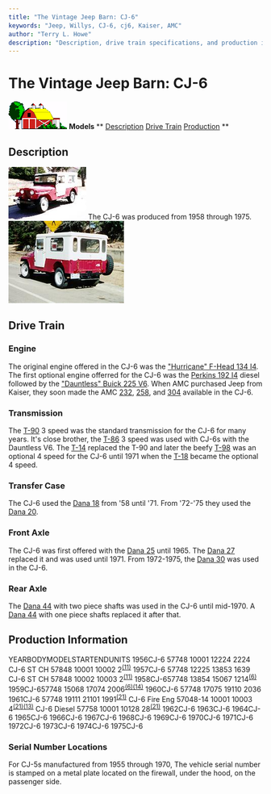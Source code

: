 ```yaml
---
title: "The Vintage Jeep Barn: CJ-6"
keywords: "Jeep, Willys, CJ-6, cj6, Kaiser, AMC"
author: "Terry L. Howe"
description: "Description, drive train specifications, and production information for the Jeep CJ-6"
---
```


# The Vintage Jeep Barn: CJ-6
![barn](/images/barn.gif)
**Models**
**
[Description](#Description)
[Drive Train](#Drive)
[Production](#Production)
**
## Description
[![CJ-6 front side](/images/cj6f_.jpg)](/images/cj6f.jpg)
The CJ-6 was produced from 1958 through 1975.
[![CJ-6 back side](/images/cj6b.jpg)](/images/cj6b.jpg)
## Drive Train
### Engine
The original engine offered in the CJ-6 was the
["Hurricane" F-Head 134 I4](/engine/hurricane134.html).
The first optional engine offerred for the CJ-6 was the
[Perkins 192 I4](/engine/perkins192.html)
diesel followed by the
["Dauntless" Buick 225 V6](/engine/dauntless225.html).
When AMC purchased Jeep from Kaiser, they soon made the AMC
[232](/engine/amc232.html),
[258](/engine/amc258.html), and
[304](/engine/amc304.html) available in the CJ-6.
### Transmission
The [T-90](/trans/t90.html) 3 speed was the standard
transmission for the CJ-6 for many years.  It's close brother,
the [T-86](/trans/t86.html) 3 speed was used with CJ-6s
with the Dauntless V6.  The [T-14](/trans/t14.html)
replaced the T-90 and later the beefy [T-98](/trans/t15.html) was an optional 4 speed for the CJ-6 until 1971 when
the [T-18](/trans/t18.html) became the optional 4
speed.
### Transfer Case
The CJ-6 used the [Dana 18](/xfer/d18.html) from '58
until '71.  From '72-'75 they used the
[Dana 20](/xfer/d20.html).
### Front Axle
The CJ-6 was first offered with the [Dana 25](/axle/d25.html)
until 1965.  The [Dana 27](/axle/d27.html) replaced it and
was used until 1971.  From 1972-1975, the [Dana 30](/axle/d30.html)
was used in the CJ-6.
### Rear Axle
The [Dana 44](/axle/d44.html) with two piece shafts was
used in the CJ-6 until mid-1970.  A [Dana 44](/axle/d44.html)
with one piece shafts replaced it after that.
## Production Information
YEARBODYMODELSTARTENDUNITS
1956CJ-6 57748      10001     12224    2224
CJ-6 ST CH 57848      10001     10002       2<sup>[(11)](/history/index.html#11)</sup>
1957CJ-6 57748     12225     13853     1639
CJ-6 ST CH 57848     10002     10003        2<sup>[(11)](/history/index.html#11)</sup>
1958CJ-657748         13854     15067     1214<sup>[(6)](/history/index.html#6)</sup>
1959CJ-657748      15068     17074     2006<sup>[(6)](/history/index.html#6)</sup><sup>[(14)](/history/index.html#14)</sup>
1960CJ-6 57748      17075      19110       2036
1961CJ-6 57748     19111     21101      1991<sup>[(21)](/history/index.html#21)</sup>
CJ-6 Fire Eng 57048-14     10001     10003         4<sup>[(21)](/history/index.html#21)</sup><sup>[(13)](/history/index.html#13)</sup>
CJ-6 Diesel 57758     10001     10128        28<sup>[(21)](/history/index.html#21)</sup>
1962CJ-6
1963CJ-6
1964CJ-6
1965CJ-6
1966CJ-6
1967CJ-6
1968CJ-6
1969CJ-6
1970CJ-6
1971CJ-6
1972CJ-6
1973CJ-6
1974CJ-6
1975CJ-6
### Serial Number Locations
For CJ-5s manufactured from 1955 through 1970, The vehicle serial
number is stamped on a metal plate located on the firewall, under
the hood, on the passenger side.